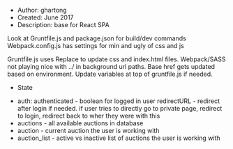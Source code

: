 - Author: ghartong
- Created: June 2017
- Description: base for React SPA 

Look at Gruntfile.js and package.json for build/dev commands
Webpack.config.js has settings for min and ugly of css and js

Gruntfile.js uses Replace to update css and index.html files. Webpack/SASS not playing nice with ../ in background url paths. 
Base href gets updated based on environment. Update variables at top of gruntfile.js if needed.


* State
- auth:
   authenticated - boolean for logged in user
   redirectURL - redirect after login if needed. if user tries to directly go to private page, redirect to login, redirect back to wher they were with this
- auctions - all available auctions in database
- auction - current auction the user is working with
- auction_list - active vs inactive list of auctions the user is working with
